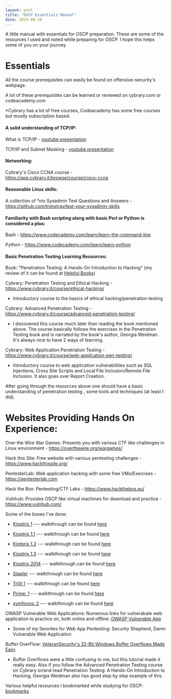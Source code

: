 ```yaml
---
layout: post
title: "OSCP Essentials Manual"
date: 2019-09-20
---
```


A little manual with essentials for OSCP preparation. These are some of the resources I used and noted while preparing for OSCP. I hope this helps some of you on your journey

# Essentials

All the course prerequisites can easily be found on offensive-security's webpage.

A lot of these prerequisites can be learned or reviewed on cybrary.com or codeacademy.com
  
  *Cybrary has a lot of free courses, Codeacademy has some free courses but mostly subscription based.

#### A solid understanding of TCP/IP:
What is TCP/IP - [youtube presentation](https://www.youtube.com/watch?v=PpsEaqJV_A0)

TCP/IP and Subnet Masking - [youtube presentation](https://www.youtube.com/watch?v=EkNq4TrHP_U)

#### Networking: 

Cybrary's Cisco CCNA course - https://app.cybrary.it/browse/course/cisco-ccna

#### Reasonable Linux skills:

A collection of *nix Sysadmin Test Questions and Answers - https://github.com/trimstray/test-your-sysadmin-skills

#### Familiarity with Bash scripting along with basic Perl or Python is considered a plus:

Bash - https://www.codecademy.com/learn/learn-the-command-line

Python - https://www.codecademy.com/learn/learn-python

#### Basic Penetration Testing Learning Resources:

Book: "Penetration Testing: A Hands-On Introduction to Hacking" (my review of it can be found at [Helpful Books](https://github.com/lifesfun101/Offensive-Security/blob/master/Helpful%20Material/Helpful%20Books.md))

Cybrary: Penetration Testing and Ethical Hacking - https://www.cybrary.it/course/ethical-hacking/
          
   * Introductory course to the basics of ethical hacking/penetration testing

Cybrary: Advanced Penetration Testing - https://www.cybrary.it/course/advanced-penetration-testing/
          
   * I discovered this course much later than reading the book mentioned above. 
            The course basically follows the exercises in the Penetration Testing book 
            and is narrated by the book's author, Georgia Weidman. It's always nice to have 2 ways of learning.

Cybrary: Web Application Penetration Testing - https://www.cybrary.it/course/web-application-pen-testing/
          
   * Introductory course to web application vulnerabilities such as SQL Injections, Cross Site Scripts and 
            Local File Inclusion/Remote File Inclusion. It also goes over Report Creation.

After going through the resources above one should have a basic understanding of penetration testing , some tools and techniques (at least I did).

# Websites Providing Hands On Experience:

Over the Wire War Games: Presents you with various CTF like challenges in Linux environment - https://overthewire.org/wargames/

Hack this Site: Free website with various pentesting challenges - https://www.hackthissite.org/

PentesterLab: Web application hacking with some free VMs/Exercises - https://pentesterlab.com

Hack the Box: Pentesting/CTF Labs - https://www.hackthebox.eu/

Vulnhub: Provides OSCP like virtual machines for download and practice - https://www.vulnhub.com/

   Some of the boxes I've done: 
      
   *   [Kioptrix 1](https://www.vulnhub.com/entry/kioptrix-level-1-1,22/)    --- walkthrough can be found [here](https://lifesfun101.github.io/2019/08/29/kioptrix-1-walkthrough.html)
        
   *   [Kioptrix 1.1](https://www.vulnhub.com/entry/kioptrix-level-11-2,23/) --- walkthrough can be found [here](https://lifesfun101.github.io/2019/08/30/kioptrix-1.1-walkthrough.html)
       
   *   [Kiotprix 1.2](https://www.vulnhub.com/entry/kioptrix-level-12-3,24/) --- walkthrough can be found [here](https://lifesfun101.github.io/2019/09/02/kioptrix-1.2-walkthrough.html)
        
   *   [Kioptrix 1.3](https://www.vulnhub.com/entry/kioptrix-level-13-4,25/) --- walkthrough can be found [here](https://lifesfun101.github.io/2019/09/05/kioptrix-1.3-walkthrough.html)
        
   *   [Kioptrix 2014](https://www.vulnhub.com/entry/kioptrix-2014-5,62/) --- walkthrough can be found [here](https://lifesfun101.github.io/2019/09/06/kioptrix-5-walkthrough.html)
        
   *   [Stapler](https://www.vulnhub.com/entry/stapler-1,150/)  --- walkthrough can be found [here](https://github.com/lifesfun101/Offensive-Security/blob/master/Walkthroughs/Stapler/Stapler_Walkthrough.md)
        
   *   [Tr0ll 1](https://www.vulnhub.com/entry/tr0ll-1,100/) --- walkthrough can be found [here](https://lifesfun101.github.io/2019/09/17/Tr0ll_1-walkthrough.html)
     
   *   [Prime: 1](https://www.vulnhub.com/entry/prime-1,358/) --- walkthrough can be found [here](https://lifesfun101.github.io/2019/09/15/Prime_1-walkthrough.html)
   
   *   [symfonos: 2](https://www.vulnhub.com/entry/symfonos-2,331/)   --- walkthrough can be found [here](https://lifesfun101.github.io/2019/09/09/Symphonos2-walkthrough.html)
                                   

OWASP Vulnerable Web Applications: Numerous links for vulnerabale web application to practice on, both online and offline: [OWASP Vulnerable App](https://www.owasp.org/index.php/OWASP_Vulnerable_Web_Applications_Directory_Project)
      
   * Some of my favorites for Web App Pentesting: Security Shepherd, Damn Vulnerable Web Application
 
Buffer OverFlow: [VeteranSecurity's 32-Bit Windows Buffer Overflows Made Easy](https://veteransec.com/2018/09/10/32-bit-windows-buffer-overflows-made-easy/)

   * Buffer Overflows were a little confusing to me, but this tutorial made it really easy. 
      Also if you follow the Advanced Penetration Testing course on Cybrary 
      or/and read Penetration Testing: A Hands-On Introduction to Hacking, 
      Georgia Weidman also has good step by step example of this.
 
 
Various helpful resources I bookmarked while studying for OSCP: [bookmarks](https://github.com/lifesfun101/Offensive-Security/raw/master/Helpful%20Material/OSCP_bookmarks.html) 
